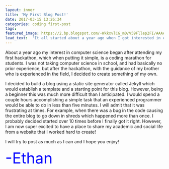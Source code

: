 ```yaml
---
layout: inner
title: 'My First Blog Post!'
date: 2017-03-15 13:26:34
categories: coding first-post
tags: 
featured_image: https://2.bp.blogspot.com/-WkkxvlCG_m0/V59Fllep2FI/AAAAAAAAfA8/z2JttVudKzkJw8SWaQC9tllDIdR5zoaqgCLcB/s1600/jekyllrb.png
lead_text:  'It all started about a year ago when I got interested in coding, and here I am publishing my first blog on my personal website that I created myself!'
---
```


About a year ago my interest in computer science began after attending my first hackathon, which when putting it simple, is a coding marathon for students. I was not taking computer science in school, and had basically no prior experience, but after the hackathon, with the guidance of my brother who is experienced in the field, I decided to create something of my own. 

I decided to build a blog using a static site generator called Jekyll which would establish a template and a starting point for this blog. However, being a beginner this was much more difficult than I anticipated. I would spend a couple hours accomplishing a simple task that an experienced programmer would be able to do in less than five minutes. I will admit that it was frustrating at times. For example, when there was a bug in the code causing the entire blog to go down in shreds which happened more than once. I probably decided started over 10 times before I finally got it right. However, I am now super excited to have a place to share my academic and social life from a website that I worked hard to create!

I will try to post as much as I can and I hope you enjoy!


<font size="7" color="Blue">-Ethan

